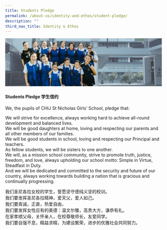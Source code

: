 ```yaml
---
title: Students Pledge
permalink: /about-us/identity-and-ethos/student-pledge/
description: ""
third_nav_title: Identity & Ethos
---
```

![](/images/01%20Banner%20Photos/subpage%2001%20about%20us.jpg)

#### **Students Pledge 学生信约**

We, the pupils of CHIJ St Nicholas Girls’ School, pledge that:  
  
We will strive for excellence, always working hard to achieve all-round development and balanced lives.  
We will be good daughters at home, loving and respecting our parents and all other members of our families.  
We will be good students in school, loving and respecting our Principal and teachers.<br>
As fellow students, we will be sisters to one another.  
We will, as a mission school community, strive to promote truth, justice, freedom, and love, always upholding our school motto: Simple in Virtue, Steadfast in Duty.  
And we will be dedicated and committed to the security and future of our country, always working towards building a nation that is gracious and continually progressing.

我们圣尼各拉女校的学生，誓愿坚守德纯义坚的校训。  
我们要发挥圣尼各拉精神，爱天父，爱人如己。  
我们要真诚，正直，热爱自由，  
我们要发挥女性应有的美德：温文尔雅，高贵大方，谦恭有礼。  
在家孝顺父母，关怀亲人，在校尊敬师长，友爱同学。  
我们要自强不息，精益求精，为建设繁荣，进步的优雅社会共同努力。